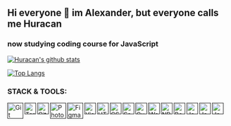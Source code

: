## Hi everyone 👋 im Alexander, but everyone calls me Huracan

### now studying coding course for JavaScript

[![Huracan's github stats](https://github-readme-stats.vercel.app/api?username=huracan22505)](https://github.com/huracan22505)

[![Top Langs](https://github-readme-stats.vercel.app/api/top-langs/?username=huracan22505)](https://github.com/huracan22505/github-readme-stats)

### STACK & TOOLS:

[<img align="left" alt="Git" width="36px" src="https://raw.githubusercontent.com/huracan22505/huracan22505/main/image/git.png" />]()
[<img align="left" alt="Terminal" width="26px" src="https://raw.githubusercontent.com/huracan22505/huracan22505/main/image/terminal.png" />]()
[<img align="left" alt="GitHub" width="26px" src="https://raw.githubusercontent.com/huracan22505/huracan22505/main/image/github.png" />]()
[<img align="left" alt="Photoshop" width="36px" src="https://raw.githubusercontent.com/huracan22505/huracan22505/main/image/photoshop.png" />]()
[<img align="left" alt="Figma" width="36px" src="https://raw.githubusercontent.com/huracan22505/huracan22505/main/image/figma.png" />]()
[<img align="left" alt="Visual Studio Code" width="26px" src="https://raw.githubusercontent.com/huracan22505/huracan22505/main/image/vscode.png" />]()
[<img align="left" alt="HTML5" width="26px" src="https://raw.githubusercontent.com/huracan22505/huracan22505/main/image/html.png" />]()
[<img align="left" alt="CSS3" width="26px" src="https://raw.githubusercontent.com/huracan22505/huracan22505/main/image/css.png" />]()
[<img align="left" alt="Sass" width="26px" src="https://raw.githubusercontent.com/huracan22505/huracan22505/main/image/sass.png" />]()
[<img align="left" alt="Gulp" width="26px" src="https://raw.githubusercontent.com/huracan22505/huracan22505/main/image/gulp.png" />]()
[<img align="left" alt="Webpack" width="26px" src="https://raw.githubusercontent.com/huracan22505/huracan22505/main/image/webpack.png" />]()
[<img align="left" alt="NPM" width="26px" src="https://raw.githubusercontent.com/huracan22505/huracan22505/main/image/npm.png" />]()
[<img align="left" alt="Bootstrap" width="26px" src="https://raw.githubusercontent.com/huracan22505/huracan22505/main/image/bootstrap.png" />]()
[<img align="left" alt="JavaScript" width="26px" src="https://raw.githubusercontent.com/huracan22505/huracan22505/main/image/js.png" />]()
[<img align="left" alt="JavaScript" width="26px" src="https://raw.githubusercontent.com/huracan22505/huracan22505/main/image/react.png" />]()
[<img align="left" alt="JavaScript" width="26px" src="https://raw.githubusercontent.com/huracan22505/huracan22505/main/image/redux.png" />]()

<!-- [![Top Langs](https://github-readme-stats.vercel.app/api/top-langs/?username=huracan22505&theme=dark&layout=compact)](https://github.com/huracan22505/github-readme-stats) -->
